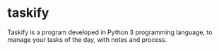 # taskify
Taskify is a program developed in Python 3 programming language, to manage your tasks of the day, with notes and process.
